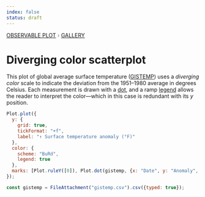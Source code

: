 ```yaml
---
index: false
status: draft
---
```


<div style="color: grey; font: 13px/25.5px var(--sans-serif); text-transform: uppercase;"><h1 style="display: none;">Plot: Diverging color scatterplot</h1><a href="/plot">Observable Plot</a> › <a href="/@observablehq/plot-gallery">Gallery</a></div>

# Diverging color scatterplot

This plot of global average surface temperature ([GISTEMP](https://data.giss.nasa.gov/gistemp/)) uses a _diverging_ _color_ scale to indicate the deviation from the 1951–1980 average in degrees Celsius. Each measurement is drawn with a [dot](https://observablehq.com/plot/marks/dot), and a ramp [legend](https://observablehq.com/plot/features/legend) allows the reader to interpret the color—which in this case is redundant with its _y_ position.

```js echo
Plot.plot({
  y: {
    grid: true,
    tickFormat: "+f",
    label: "↑ Surface temperature anomaly (°F)"
  },
  color: {
    scheme: "BuRd",
    legend: true
  },
  marks: [Plot.ruleY([0]), Plot.dot(gistemp, {x: "Date", y: "Anomaly", stroke: "Anomaly"})]
});
```

```js echo
const gistemp = FileAttachment("gistemp.csv").csv({typed: true});
```
